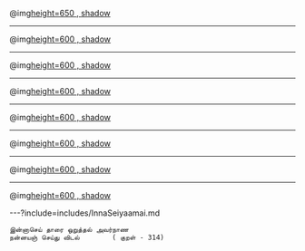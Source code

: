 @img[height=650 , shadow](assets/img/tell-story1.png)

---

@img[height=600 , shadow](https://images.saymedia-content.com/.image/c_limit%2Ccs_srgb%2Cq_auto:good%2Cw_700/MTc2MjY4NDk3MzIyNzc5ODIx/the-fox-and-the-stork.webp)

---

@img[height=600 , shadow](https://images.saymedia-content.com/.image/c_limit%2Ccs_srgb%2Cq_auto:good%2Cw_700/MTc2MjY4NDk3MzIyNzE0Mjg1/the-fox-and-the-stork.webp)

---

@img[height=600 , shadow](https://images.saymedia-content.com/.image/c_limit%2Ccs_srgb%2Cq_auto:good%2Cw_700/MTc2MjY4NDk3MzIyNjQ4NzQ5/the-fox-and-the-stork.webp)


---

@img[height=600 , shadow](https://images.saymedia-content.com/.image/c_limit%2Ccs_srgb%2Cq_auto:good%2Cw_700/MTc2MjY4NDk3MzIyNTE3Njc3/the-fox-and-the-stork.webp)

---

@img[height=600 , shadow](https://images.saymedia-content.com/.image/c_limit%2Ccs_srgb%2Cq_auto:good%2Cw_700/MTc2MjY4NDk3MzIyNTgzMjEz/the-fox-and-the-stork.webp)

---

@img[height=600 , shadow](assets/img/FoxCraneFinal.png)

---

@img[height=600 , shadow](https://images.saymedia-content.com/.image/c_limit%2Ccs_srgb%2Cq_auto:good%2Cw_700/MTc2MjY4NDk3MzIyODQ1MzU3/the-fox-and-the-stork.webp)


---?include=includes/InnaSeiyaamai.md

```
இன்னாசெய் தாரை ஒறுத்தல் அவர்நாண
நன்னயஞ் செய்து விடல்		( குறள் - 314)
```

